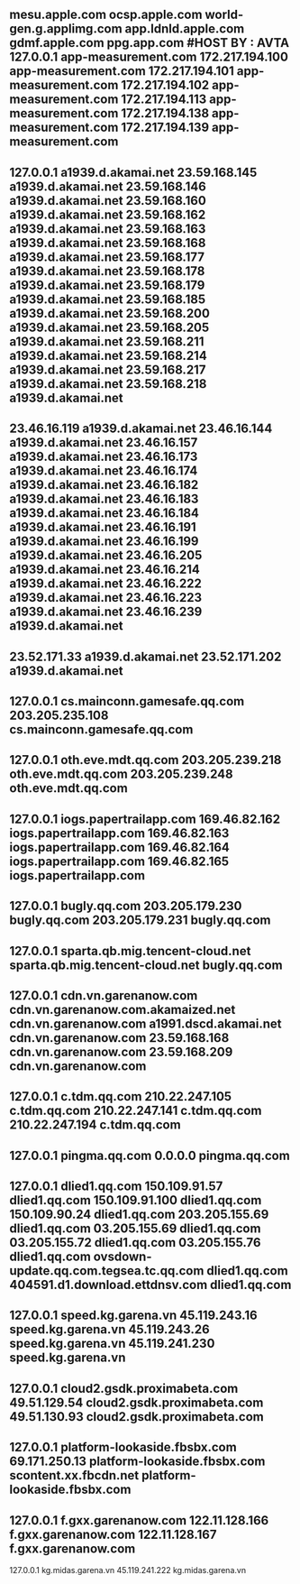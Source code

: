 mesu.apple.com
ocsp.apple.com
world-gen.g.applimg.com
app.ldnld.apple.com
gdmf.apple.com
ppg.app.com
#HOST BY : AVTA
127.0.0.1 app-measurement.com
172.217.194.100 app-measurement.com
172.217.194.101 app-measurement.com
172.217.194.102 app-measurement.com
172.217.194.113 app-measurement.com
172.217.194.138 app-measurement.com
172.217.194.139 app-measurement.com
-----------------------------------
127.0.0.1 a1939.d.akamai.net
23.59.168.145 a1939.d.akamai.net
23.59.168.146 a1939.d.akamai.net
23.59.168.160 a1939.d.akamai.net
23.59.168.162 a1939.d.akamai.net
23.59.168.163 a1939.d.akamai.net
23.59.168.168 a1939.d.akamai.net
23.59.168.177 a1939.d.akamai.net
23.59.168.178 a1939.d.akamai.net
23.59.168.179 a1939.d.akamai.net
23.59.168.185 a1939.d.akamai.net
23.59.168.200 a1939.d.akamai.net
23.59.168.205 a1939.d.akamai.net
23.59.168.211 a1939.d.akamai.net
23.59.168.214 a1939.d.akamai.net
23.59.168.217 a1939.d.akamai.net
23.59.168.218 a1939.d.akamai.net
-------------------------------
23.46.16.119 a1939.d.akamai.net
23.46.16.144 a1939.d.akamai.net
23.46.16.157 a1939.d.akamai.net
23.46.16.173 a1939.d.akamai.net
23.46.16.174 a1939.d.akamai.net
23.46.16.182 a1939.d.akamai.net
23.46.16.183 a1939.d.akamai.net
23.46.16.184 a1939.d.akamai.net
23.46.16.191 a1939.d.akamai.net
23.46.16.199 a1939.d.akamai.net
23.46.16.205 a1939.d.akamai.net
23.46.16.214 a1939.d.akamai.net
23.46.16.222 a1939.d.akamai.net
23.46.16.223 a1939.d.akamai.net
23.46.16.239 a1939.d.akamai.net
-------------------------------
23.52.171.33 a1939.d.akamai.net
23.52.171.202 a1939.d.akamai.net
----------------------------------
127.0.0.1 cs.mainconn.gamesafe.qq.com
203.205.235.108 cs.mainconn.gamesafe.qq.com
-------------------------------------------
127.0.0.1 oth.eve.mdt.qq.com
203.205.239.218 oth.eve.mdt.qq.com
203.205.239.248 oth.eve.mdt.qq.com
----------------------------------
127.0.0.1 iogs.papertrailapp.com
169.46.82.162 iogs.papertrailapp.com
169.46.82.163 iogs.papertrailapp.com
169.46.82.164 iogs.papertrailapp.com
169.46.82.165 iogs.papertrailapp.com
-----------------------------------
127.0.0.1 bugly.qq.com
203.205.179.230 bugly.qq.com
203.205.179.231 bugly.qq.com
----------------------------
127.0.0.1 sparta.qb.mig.tencent-cloud.net
sparta.qb.mig.tencent-cloud.net bugly.qq.com
--------------------------------------------
127.0.0.1 cdn.vn.garenanow.com
cdn.vn.garenanow.com.akamaized.net cdn.vn.garenanow.com
a1991.dscd.akamai.net cdn.vn.garenanow.com
23.59.168.168 cdn.vn.garenanow.com
23.59.168.209 cdn.vn.garenanow.com
----------------------------------
127.0.0.1 c.tdm.qq.com
210.22.247.105 c.tdm.qq.com
210.22.247.141 c.tdm.qq.com
210.22.247.194 c.tdm.qq.com
---------------------------
127.0.0.1 pingma.qq.com
0.0.0.0 pingma.qq.com
---------------------
127.0.0.1 dlied1.qq.com
150.109.91.57 dlied1.qq.com
150.109.91.100 dlied1.qq.com
150.109.90.24 dlied1.qq.com
203.205.155.69 dlied1.qq.com
03.205.155.69 dlied1.qq.com
03.205.155.72 dlied1.qq.com
03.205.155.76 dlied1.qq.com
ovsdown-update.qq.com.tegsea.tc.qq.com dlied1.qq.com
404591.d1.download.ettdnsv.com dlied1.qq.com
-------------------------------------------
127.0.0.1 speed.kg.garena.vn
45.119.243.16 speed.kg.garena.vn
45.119.243.26 speed.kg.garena.vn
45.119.241.230 speed.kg.garena.vn
---------------------------------
127.0.0.1 cloud2.gsdk.proximabeta.com
49.51.129.54 cloud2.gsdk.proximabeta.com
49.51.130.93 cloud2.gsdk.proximabeta.com
----------------------------------------
127.0.0.1 platform-lookaside.fbsbx.com
69.171.250.13 platform-lookaside.fbsbx.com
scontent.xx.fbcdn.net platform-lookaside.fbsbx.com
--------------------------------------------------
127.0.0.1 f.gxx.garenanow.com
122.11.128.166 f.gxx.garenanow.com
122.11.128.167 f.gxx.garenanow.com
----------------------------------
127.0.0.1 kg.midas.garena.vn
45.119.241.222 kg.midas.garena.vn


